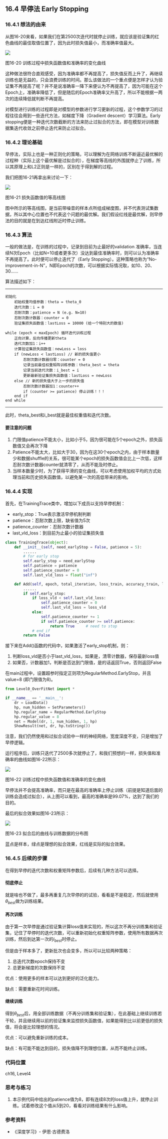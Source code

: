 <!--Copyright © Microsoft Corporation. All rights reserved.
  适用于[License](https://github.com/Microsoft/ai-edu/blob/master/LICENSE.md)版权许可-->

## 16.4 早停法 Early Stopping

### 16.4.1 想法的由来

从图16-20来看，如果我们在第2500次迭代时就停止训练，就应该是验证集的红色曲线的最佳取值位置了，因为此时损失值最小，而准确率值最大。

<img src="../Images/16/overfitting_sin_loss.png" />

图16-20 训练过程中损失函数值和准确率的变化曲线

这种做法很符合直观感受，因为准确率都不再提高了，损失值反而上升了，再继续训练也是无益的，只会浪费训练的时间。那么该做法的一个重点便是怎样才认为验证集不再提高了呢？并不是说准确率一降下来便认为不再提高了，因为可能在这个Epoch上，准确率降低了，但是随后的Epoch准确率又升高了，所以不能根据一两次的连续降低就判断不再提高。

对模型进行训练的过程即是对模型的参数进行学习更新的过程，这个参数学习的过程往往会用到一些迭代方法，如梯度下降（Gradient descent）学习算法。Early stopping便是一种迭代次数截断的方法来防止过拟合的方法，即在模型对训练数据集迭代收敛之前停止迭代来防止过拟合。

### 16.4.2 理论基础

早停法，实际上也是一种正则化的策略，可以理解为在网络训练不断逼近最优解的过程种（实际上这个最优解是过拟合的），在梯度等高线的外围就停止了训练，所以其原理上和L2正则是一样的，区别在于得到解的过程。

我们把图16-21再拿出来讨论一下：

<img src="../Images/16/regular0.png" />

图16-21 损失函数值的等高线图

图中所示的等高线图，是当前带噪音的样本点所组成梯度图，并不代表测试集数据，所以其中心位置也不代表这个问题的最优解。我们假设红线是最优解，则早停法的目的就是在到达红线附近时停止训练。

### 16.4.3 算法

一般的做法是，在训练的过程中，记录到目前为止最好的validation 准确率，当连续N次Epoch（比如N=10或者更多次）没达到最佳准确率时，则可以认为准确率不再提高了。此时便可以停止迭代了（Early Stopping）。这种策略也称为“No-improvement-in-N”，N即Epoch的次数，可以根据实际情况取，如10、20、30……

算法描述如下：
***
```
初始化
    初始权重均值参数：theta = theta_0
    迭代次数：i = 0
    忍耐次数：patience = N (e.g. N=10)
    忍耐次数计数器：counter = 0
    验证集损失函数值：lastLoss = 10000 (给一个特别大的数值)

while (epoch < maxEpoch) 循环迭代训练过程
    正向计算，反向传播更新theta
    迭代次数加1：i++
    计算验证集损失函数值：newLoss = loss
    if (newLoss < lastLoss) // 新的损失值更小
        忍耐次数计数器归零：counter = 0
        记录当前最佳权重矩阵训练参数：theta_best = theta
        记录当前迭代次数：i_best = i
        更新最新验证集损失函数值：lastLoss = newLoss
    else // 新的损失值大于上一步的损失值
        忍耐次数计数器加1：counter++
        if (counter >= patience) 停止训练！！！
    end if
end while
```
***
此时，theta_best和i_best就是最佳权重值和迭代次数。

#### 要注意的问题

1. 门限值patience不能太小，比如小于5，因为很可能在5个epoch之外，损失函数值又会再次下降
2. Patience不能太大，比如大于30，因为在这30个epoch之内，由于样本数量少和数据shuffle的关系，很可能某个epoch的损失函数值会比上一次低，这样忍耐次数计数器counter就清零了，从而不能及时停止。
3. 当样本数量少时，为了获得平滑的变化曲线，可以考虑使用加权平均的方式处理当前和历史损失函数值，以避免某一次的高低带来的影响。

### 16.4.4 实现

首先，在TrainingTrace类中，增加以下成员以支持早停机制：
- early_stop：True表示激活早停机制判断
- patience：忍耐次数上限，缺省值为5次
- patience_counter：忍耐次数计数器
- last_vld_loss：到目前为止最小的验证集损失值

```Python
class TrainingTrace(object):
    def __init__(self, need_earlyStop = False, patience = 5):
        ......
        # for early stop
        self.early_stop = need_earlyStop
        self.patience = patience
        self.patience_counter = 0
        self.last_vld_loss = float("inf")

    def Add(self, epoch, total_iteration, loss_train, accuracy_train, loss_vld, accuracy_vld):
        ......
        if self.early_stop:
            if loss_vld < self.last_vld_loss:
                self.patience_counter = 0
                self.last_vld_loss = loss_vld
            else:
                self.patience_counter += 1
                if self.patience_counter >= self.patience:
                    return True     # need to stop
            # end if
        return False
```
接下来在Add()函数的代码中，如果激活了early_stop机制，则：
1. 判断loss_vld是否小于last_vld_loss，如果是，清零计数器，保存最新loss值
2. 如果否，计数器加1，判断是否达到门限值，是的话返回True，否则返回False

在main过程中，设置超参时指定正则项为RegularMethod.EarlyStop，并且value=8 (即门限值为8)。

```Python
from Level0_OverFitNet import *

if __name__ == '__main__':
    dr = LoadData()
    hp, num_hidden = SetParameters()
    hp.regular_name = RegularMethod.EarlyStop
    hp.regular_value = 8
    net = Model(dr, 1, num_hidden, 1, hp)
    ShowResult(net, dr, hp.toString())
```

注意，我们仍然使用和过拟合试验中一样的神经网络，宽度深度不变，只是增加了早停逻辑。

运行程序后，训练只迭代了2500多次就停止了，和我们预想的一样，损失值和准确率的曲线如图16-22所示：

<img src="../Images/16/EarlyStop_sin_loss.png" />

图16-22 训练过程中损失函数值和准确率的变化曲线

早停法并不会提高准确率，而只是在最高的准确率上停止训练（前提是知道后面的训练会造成过拟合），从上图可以看到，最高的准确率是99.07%，达到了我们的目的。

最后的拟合效果如图16-23所示：

<img src="../Images/16/EarlyStop_sin_result.png" ch="500" />

图16-23 拟合后的曲线与训练数据的分布图

蓝点是样本，绿点是理想的拟合效果，红线是实际的拟合效果。

### 16.4.5 后续的步骤

在得到早停的迭代次数和权重矩阵参数后，后续有几种方法可以选择。

#### 彻底停止

就是啥也不做了，最多再重复几次早停的的试验，看看是不是稳定，然后就使用$\theta_{best}$做为训练结果。

#### 再次训练

由于第一次早停是通过验证集计算loss值来实现的，所以这次不再分训练集和验证集，记住了早停时的迭代次数，可以重新初始化权重矩阵参数，使用所有数据再次训练，然后到达第一次的$i_{best}$时停止。

但是由于样本多了，更新批次也会变多，所以可以比较两种策略：
1) 总迭代次数epoch保持不变
2) 总更新梯度的次数保持不变

优点：使用更多的样本可以达到更好的泛化能力。

缺点：需要重新花时间训练。

#### 继续训练

得到$\theta_{best}$后，用全部训练数据（不再分训练集和验证集），在此基础上继续训练若干轮，并且继续用以前的验证集来监控损失函数值，如果能得到比以前更低的损失值，将会是比较理想的情况。

优点：可以避免重新训练的成本。

缺点：有可能不能达到目的，损失值降不到理想位置，从而不能终止训练。

### 代码位置

ch16, Level4

### 思考与练习

1. 本示例代码中给出的patience值为8，即有连续8次的loss值上升，就停止训练。试着修改这个值从5到20，看看对训练结果有什么影响。

### 参考资料

- 《深度学习》- 伊恩·古德费洛
